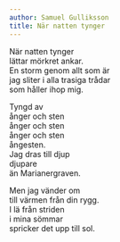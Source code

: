 ```yaml
---
author: Samuel Gulliksson
title: När natten tynger
---
```


När natten tynger \
lättar mörkret ankar. \
En storm genom allt som är \
jag sliter i alla trasiga trådar \
som håller ihop mig.

Tyngd av \
ånger och sten \
ånger och sten \
ånger och sten \
ångesten. \
Jag dras till djup \
djupare \
än Marianergraven.

Men jag vänder om \
till värmen från din rygg. \
I lä från striden \
i mina sömmar \
spricker det upp till sol.
